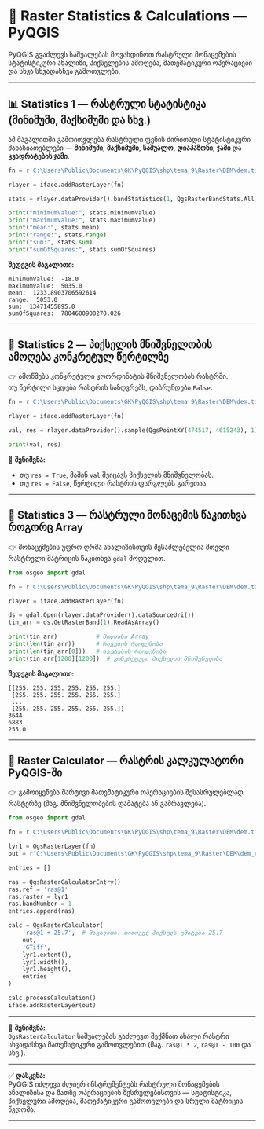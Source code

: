 # 🧮 Raster Statistics & Calculations — PyQGIS

PyQGIS გვაძლევს საშუალებას მოვახდინოთ რასტრული მონაცემების სტატისტიკური ანალიზი, პიქსელების ამოღება, მათემატიკური ოპერაციები და სხვა სხვადასხვა გამოთვლები.

---

## 📊 **Statistics 1 — რასტრული სტატისტიკა (მინიმუმი, მაქსიმუმი და სხვ.)**

ამ მაგალითში გამოითვლება რასტრული ფენის ძირითადი სტატისტიკური მახასიათებლები — **მინიმუმი**, **მაქსიმუმი**, **საშუალო**, **დიაპაზონი**, **ჯამი** და **კვადრატების ჯამი**.

```python
fn = r'C:\Users\Public\Documents\GK\PyQGIS\shp\tema_9\Raster\DEM\dem.tif'

rlayer = iface.addRasterLayer(fn)

stats = rlayer.dataProvider().bandStatistics(1, QgsRasterBandStats.All)

print("minimumValue:", stats.minimumValue)
print("maximumValue:", stats.maximumValue)
print("mean:", stats.mean)
print("range:", stats.range)
print("sum:", stats.sum)
print("sumOfSquares:", stats.sumOfSquares)
```

**შედეგის მაგალითი:**
```
minimumValue:  -18.0  
maximumValue:  5035.0  
mean:  1233.8903706592614  
range:  5053.0  
sum:  13471455895.0  
sumOfSquares:  7804600900270.026
```

---

## 📍 **Statistics 2 — პიქსელის მნიშვნელობის ამოღება კონკრეტულ წერტილზე**

👉 ამოწმებს კონკრეტული კოორდინატის მნიშვნელობას რასტრში.  
თუ წერტილი სცდება რასტრის საზღვრებს, დაბრუნდება `False`.

```python
fn = r'C:\Users\Public\Documents\GK\PyQGIS\shp\tema_9\Raster\DEM\dem.tif'

rlayer = iface.addRasterLayer(fn)

val, res = rlayer.dataProvider().sample(QgsPointXY(474517, 4615243), 1)

print(val, res)
```

📘 **შენიშვნა:**
- თუ `res = True`, მაშინ `val` შეიცავს პიქსელის მნიშვნელობას.  
- თუ `res = False`, წერტილი რასტრის ფარგლებს გარეთაა.

---

## 🧠 **Statistics 3 — რასტრული მონაცემის წაკითხვა როგორც Array**

👉 მონაცემების უფრო ღრმა ანალიზისთვის შესაძლებელია მთელი რასტრული მატრიცის წაკითხვა `gdal` მოდულით.

```python
from osgeo import gdal

fn = r'C:\Users\Public\Documents\GK\PyQGIS\shp\tema_9\Raster\DEM\dem.tif'

rlayer = iface.addRasterLayer(fn)

ds = gdal.Open(rlayer.dataProvider().dataSourceUri())
tin_arr = ds.GetRasterBand(1).ReadAsArray()

print(tin_arr)           # მთლიანი Array
print(len(tin_arr))      # რიგების რაოდენობა
print(len(tin_arr[0]))   # სვეტების რაოდენობა
print(tin_arr[1200][1200])  # კონკრეტული პიქსელის მნიშვნელობა
```

**შედეგის მაგალითი:**
```
[[255. 255. 255. 255. 255. 255.]
 [255. 255. 255. 255. 255. 255.]
 ...
 [255. 255. 255. 255. 255. 255.]]
3644
6883
255.0
```

---

## 🧮 **Raster Calculator — რასტრის კალკულატორი PyQGIS-ში**

👉 გამოიყენება მარტივი მათემატიკური ოპერაციების შესასრულებლად რასტერზე (მაგ. მნიშვნელობების დამატება ან გამრავლება).

```python
from osgeo import gdal

fn = r'C:\Users\Public\Documents\GK\PyQGIS\shp\tema_9\Raster\DEM\dem.tif'

lyr1 = QgsRasterLayer(fn)
out = r'C:\Users\Public\Documents\GK\PyQGIS\shp\tema_9\Raster\DEM\dem_calc.tif'

entries = []

ras = QgsRasterCalculatorEntry()
ras.ref = 'ras@1'
ras.raster = lyr1
ras.bandNumber = 1
entries.append(ras)

calc = QgsRasterCalculator(
    'ras@1 + 25.7',  # მაგალითი: თითოეულ პიქსელს ემატება 25.7
    out,
    'GTiff',
    lyr1.extent(),
    lyr1.width(),
    lyr1.height(),
    entries
)

calc.processCalculation()
iface.addRasterLayer(out)
```

---

📘 **შენიშვნა:**  
`QgsRasterCalculator` საშუალებას გაძლევთ შექმნათ ახალი რასტრი სხვადასხვა მათემატიკური გამოთვლებით (მაგ. `ras@1 * 2`, `ras@1 - 100` და სხვ.).

---

✅ **დასკვნა:**  
PyQGIS იძლევა ძლიერ ინსტრუმენტებს რასტრული მონაცემების ანალიზისა და მათზე ოპერაციების შესრულებისთვის — სტატისტიკა, პიქსელური ამოღება, მათემატიკური გამოთვლები და სრული მატრიცის წვდომა.

---
